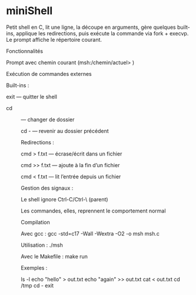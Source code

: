 # miniShell


Petit shell en C, lit une ligne, la découpe en arguments, gère quelques built-ins, applique les redirections, puis exécute la commande via fork + execvp. Le prompt affiche le répertoire courant.



Fonctionnalités

Prompt avec chemin courant (msh:/chemin/actuel> )

Exécution de commandes externes

Built-ins :

exit — quitter le shell

cd <dir> — changer de dossier

cd - — revenir au dossier précédent

Redirections :

cmd > f.txt — écrase/écrit dans un fichier

cmd >> f.txt — ajoute à la fin d’un fichier

cmd < f.txt — lit l’entrée depuis un fichier

Gestion des signaux :

Le shell ignore Ctrl-C/Ctrl-\ (parent)

Les commandes, elles, reprennent le comportement normal



Compilation

Avec gcc : 
gcc -std=c17 -Wall -Wextra -O2 -o msh msh.c

Utilisation : 
./msh


Avec le Makefile :
make run



Exemples : 

ls -l
echo "hello" > out.txt
echo "again" >> out.txt
cat < out.txt
cd /tmp
cd -
exit



